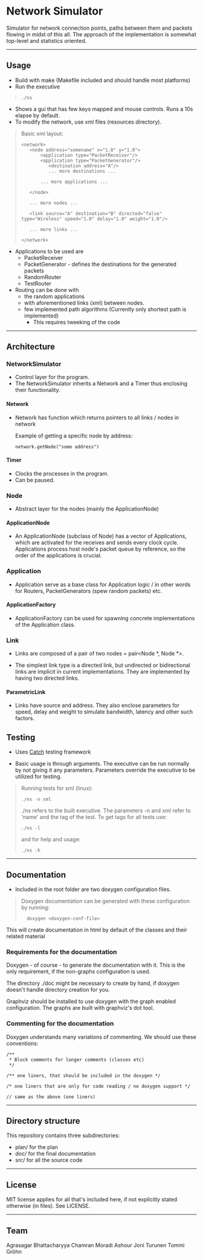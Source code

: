 # Network Simulator

Simulator for network connection points, paths between them and packets flowing in midst of this all. The approach of the implementation is somewhat top-level and statistics oriented.

---

## Usage

+ Build with make (Makefile included and should handle most platforms)
+ Run the executive 
>
>```
>./ns
>```
+ Shows a gui that has few keys mapped and mouse controls. Runs a 10s elapse by default.
+ To modify the network, use xml files (resources directory).
>Basic xml layout:
>```
><network>
>    <node address="somename" x="1.0" y="1.0">
>        <application type="PacketReceiver"/>
>        <application type="PacketGenerator"/>
>           <destination address="A"/>
>           ... more destinations ...
>        
>        ... more applications ...
>
>    </node>
>
>    ... more nodes ...
>
>    <link source="A" destination="B" directed="false" type="Wireless" speed="1.0" delay="1.0" weight="1.0"/>
>    
>    ... more links ...
>
></network>
>```
+ Applications to be used are 
    + PacketReceiver
    + PacketGenerator - defines the destinations for the generated packets
    + RandomRouter
    + TestRouter
+ Routing can be done with 
    + the random applications
    + with aforementioned links (xml) between nodes.
    + few implemented path algorithms (Currently only shortest path is implemented)
        + This requires tweeking of the code

---

## Architecture

### NetworkSimulator

+ Control layer for the program.
+ The NetworkSimulator inherits a Network and a Timer thus enclosing their functionality.

#### Network

+ Network has function which returns pointers to all links / nodes in network

    Example of getting a specific node by address:

    ```
    network.getNode("some address")
    ```


#### Timer

+ Clocks the processes in the program.
+ Can be paused.

### Node

+ Abstract layer for the nodes (mainly the ApplicationNode)

#### ApplicationNode

+ An ApplicationNode (subclass of Node) has a vector of Applications, which are activated for the receives and sends every clock cycle. Applications process host node's packet queue by reference, so the order of the applications is crucial.

### Application

+ Application serve as a base class for Application logic / in other words for Routers, PacketGenerators (spew random packets) etc.

#### ApplicationFactory

+ ApplicationFactory can be used for spawning concrete implementations of the Application class.

### Link

+ Links are composed of a pair of two nodes = pair<Node *, Node *>.

+ The simplest link type is a directed link, but undirected or bidirectional links are implicit in current implementations. They are implemented by having two directed links.

#### ParametricLink

+ Links have source and address. They also enclose parameters for speed, delay and weight to simulate bandwidth, latency and other such factors.

## Testing

+ Uses [Catch](https://github.com/philsquared/Catch) testing framework

+ Basic usage is through arguments. The executive can be run normally by not giving it any parameters. Parameters override the executive to be utilized for testing.
>
>Running tests for xml (linux):
>
>```
>./ns -n xml
>```
>
>./ns refers to the built executive. The parameters -n and xml refer to 'name' and the tag of the test. To get tags for all tests use:
>
>```
>./ns -l
>```
>
>and for help and usage:
>
>```
>./ns -h
>```
>
---

## Documentation

+ Included in the root folder are two doxygen configuration files. 
>
>Doxygen documentation can be generated with these configuration by running:
>```    
>   doxygen <doxygen-conf-file>
>```

This will create documentation in html by default of the classes and their related material

### Requirements for the documentation

Doxygen - of course - to generate the documentation with it. This is the only requirement, if the non-graphs configuration is used.

The directory ./doc might be necessary to create by hand, if doxygen doesn't handle directory creation for you.
    
Graphviz should be installed to use doxygen with the graph enabled configuration. The graphs are built with graphviz's dot tool.

### Commenting for the documentation

Doxygen understands many variations of commenting. We should use these conventions:

    /**
     * Block comments for longer comments (classes etc)
     */

    /** one liners, that should be included in the doxygen */

    /* one liners that are only for code reading / no doxygen support */

    // same as the above (one liners)

---

## Directory structure

This repository contains three subdirectories:

* plan/ for the plan 
* doc/  for the final documentation
* src/  for all the source code

---

## License

MIT license applies for all that's included here, if not explicitly stated otherwise (in files). See LICENSE.

---

## Team

Agrasagar Bhattacharyya
Chamran Moradi Ashour
Joni Turunen
Tommi Gröhn
